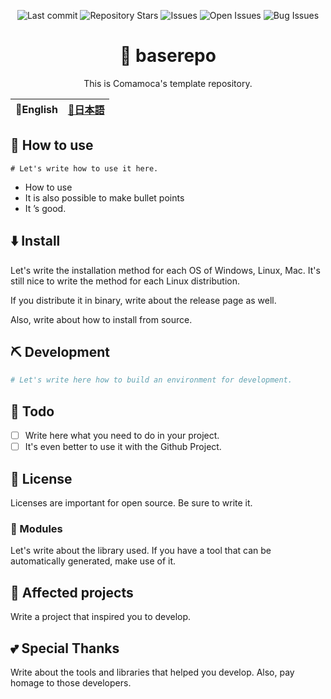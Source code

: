 <div align="center">

![Last commit](https://img.shields.io/github/last-commit/Comamoca/baserepo?style=flat-square)
![Repository Stars](https://img.shields.io/github/stars/Comamoca/baserepo?style=flat-square)
![Issues](https://img.shields.io/github/issues/Comamoca/baserepo?style=flat-square)
![Open Issues](https://img.shields.io/github/issues-raw/Comamoca/baserepo?style=flat-square)
![Bug Issues](https://img.shields.io/github/issues/Comamoca/baserepo/bug?style=flat-square)

# 🦊 baserepo

This is Comamoca's template repository.

</div>

<table>
  <thead>
    <tr>
      <th style="text-align:center">🍔English</th>
      <th style="text-align:center"><a href="README.ja.md">🍡日本語</a></th>
    </tr>
  </thead>
</table>

<div align="center">

</div>

## 🚀 How to use

```
# Let's write how to use it here.
```
- How to use
- It is also possible to make bullet points
- It ’s good.

## ⬇️  Install

Let's write the installation method for each OS of Windows, Linux, Mac.
It's still nice to write the method for each Linux distribution.

If you distribute it in binary, write about the release page as well.

Also, write about how to install from source.


## ⛏️   Development

```sh
# Let's write here how to build an environment for development.
```
## 📝 Todo

- [ ] Write here what you need to do in your project.
- [ ] It's even better to use it with the Github Project.

## 📜 License

Licenses are important for open source. Be sure to write it.

### 🧩 Modules

Let's write about the library used.
If you have a tool that can be automatically generated, make use of it.

## 👏 Affected projects

Write a project that inspired you to develop.

## 💕 Special Thanks

Write about the tools and libraries that helped you develop.
Also, pay homage to those developers.
